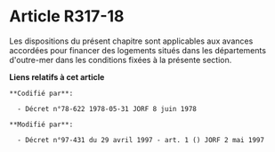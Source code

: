 # Article R317-18

Les dispositions du présent chapitre sont applicables aux avances accordées pour financer des logements situés dans les
départements d'outre-mer dans les conditions fixées à la présente section.

**Liens relatifs à cet article**

	**Codifié par**:

	  - Décret n°78-622 1978-05-31 JORF 8 juin 1978

	**Modifié par**:

	  - Décret n°97-431 du 29 avril 1997 - art. 1 () JORF 2 mai 1997
